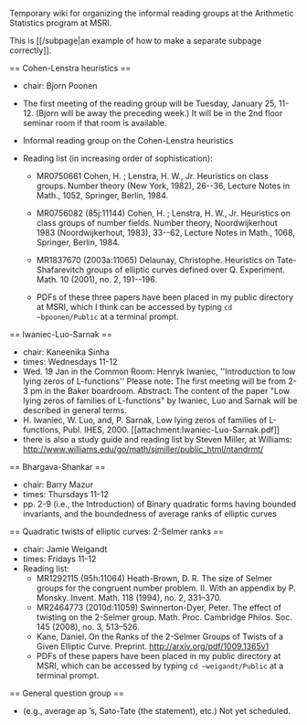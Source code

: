 Temporary wiki for organizing the informal reading groups at the Arithmetic Statistics program at MSRI.

This is [[/subpage|an example of how to make a separate subpage correctly]].

== Cohen-Lenstra heuristics ==

 * chair: Bjorn Poonen
 * The first meeting of the reading group will be Tuesday, January 25, 11-12. (Bjorn will be away the preceding week.) It will be in the 2nd floor seminar room if that room is available.
 * Informal reading group on the Cohen-Lenstra heuristics
 * Reading list (in increasing order of sophistication):

   * MR0750661 Cohen, H. ; Lenstra, H. W., Jr.  Heuristics on class groups. Number theory (New York, 1982), 26--36, Lecture Notes in Math., 1052, Springer, Berlin, 1984.

   * MR0756082 (85j:11144) Cohen, H. ; Lenstra, H. W., Jr.  Heuristics on class groups of number fields.  Number theory, Noordwijkerhout 1983 (Noordwijkerhout, 1983), 33--62, Lecture Notes in Math., 1068, Springer, Berlin, 1984.

   * MR1837670 (2003a:11065) Delaunay, Christophe.  Heuristics on Tate-Shafarevitch groups of elliptic curves defined over Q. Experiment. Math. 10 (2001), no. 2, 191--196.

   * PDFs of these three papers have been placed in my public directory at MSRI, which I think can be accessed by typing `cd ~bpoonen/Public` at a terminal prompt.

== Iwaniec-Luo-Sarnak ==

 * chair: Kaneenika Sinha
 * times: Wednesdays 11-12
 * Wed. 19 Jan in the Common Room: Henryk Iwaniec, ''Introduction to low lying zeros of L-functions'' Please note: The first meeting will be from 2-3 pm in the Baker boardroom. 
   Abstract: The content of the paper "Low lying zeros of families of L-functions" by Iwaniec, Luo and Sarnak will be described in general terms.
 * H. Iwaniec, W. Luo, and, P. Sarnak, Low lying zeros of families of L-functions, Publ. IHES, 2000.
    [[attachment:Iwaniec-Luo-Sarnak.pdf]]
 * there is also a study guide and reading list by Steven Miller, at Williams: http://www.williams.edu/go/math/sjmiller/public_html/ntandrmt/

== Bhargava-Shankar ==

 * chair: Barry Mazur
 * times: Thursdays 11-12
 * pp. 2-9 (i.e., the Introduction) of Binary quadratic forms having bounded invariants, and the boundedness of average ranks of elliptic curves

== Quadratic twists of elliptic curves: 2-Selmer ranks ==

 * chair: Jamie Weigandt
 * times: Fridays 11-12
 * Reading list:
   * MR1292115 (95h:11064) Heath-Brown, D. R. The size of Selmer groups for the congruent number problem. II. With an appendix by P. Monsky. Invent. Math. 118 (1994), no. 2, 331–370.
   * MR2464773 (2010d:11059) Swinnerton-Dyer, Peter. The effect of twisting on the 2-Selmer group. Math. Proc. Cambridge Philos. Soc. 145 (2008), no. 3, 513–526.
   * Kane, Daniel. On the Ranks of the 2-Selmer Groups of Twists of a Given Elliptic Curve. Preprint. http://arxiv.org/pdf/1009.1365v1
   * PDFs of these papers have been placed in my public directory at MSRI, which can be accessed by typing `cd ~weigandt/Public` at a terminal prompt.

== General question group ==

 * (e.g., average ap ’s, Sato-Tate (the statement), etc.) Not yet scheduled.
